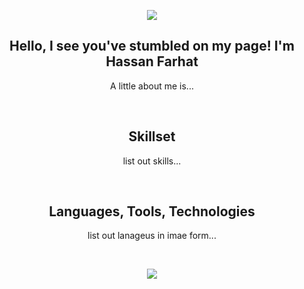 <p align=center>  
  <img align=center src="https://github-readme-stats.vercel.app/api?username=HassanBFarhat&show_icons=true&theme=dark">
</p>

<h2 align=center> Hello, I see you've stumbled on my page! I'm Hassan Farhat </h2>
<p align=center> A little about me is...</p>
<br/>

<h2 align=center> Skillset </h2>
<p align=center> list out skills...</p>
<br/>

<h2 align=center> Languages, Tools, Technologies </h2>
<p align=center> list out lanageus in imae form...</p>
<br/>

<p align=center>  
  <img align=center src="https://github-readme-stats.vercel.app/api?username=HassanBFarhat&show_icons=true&theme=dark">
</p>

